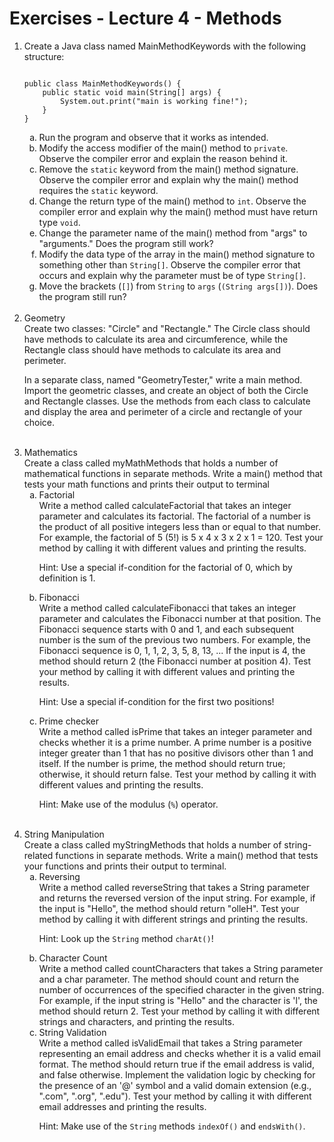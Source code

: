 # Exercises - Lecture 4 - Methods

<ol>

<li> Create a Java class named MainMethodKeywords with the following structure:
<pre><code>
public class MainMethodKeywords() {
    public static void main(String[] args) {
        System.out.print("main is working fine!");
    }
}
</pre></code>

<ol type="a">
<li> Run the program and observe that it works as intended. </li>
<li> Modify the access modifier of the main() method to <code>private</code>. Observe the compiler error and explain the reason behind it. </li>
<li> Remove the <code>static</code> keyword from the main() method signature. Observe the compiler error and explain why the main() method requires the <code>static</code> keyword. </li>
<li> Change the return type of the main() method to <code>int</code>. Observe the compiler error and explain why the main() method must have return type <code>void</code>. </li>
<li> Change the parameter name of the main() method from "args" to "arguments." Does the program still work? </li>
<li> Modify the data type of the array in the main() method signature to something other than <code>String[]</code>. Observe the compiler error that occurs and explain why the parameter must be of type <code>String[]</code>. </li>
<li> Move the brackets (<code>[]</code>) from <code>String</code> to <code>args</code> (<code>(String args[])</code>). Does the program still run? </li>
</ol></li><br>

<li> Geometry<br> 
Create two classes: "Circle" and "Rectangle." The Circle class should have methods to calculate its area and circumference, while the Rectangle class should have methods to calculate its area and perimeter.  

In a separate class, named "GeometryTester," write a main method. Import the geometric classes, and create an object of both the Circle and Rectangle classes. Use the methods from each class to calculate and display the area and perimeter of a circle and rectangle of your choice.
</li><br>

<li> Mathematics<br>
Create a class called myMathMethods that holds a number of mathematical functions in separate methods. Write a main() method that tests your math functions and prints their output to terminal 

<ol type="a">
<li>
Factorial<br>
Write a method called calculateFactorial that takes an integer parameter and calculates its factorial. The factorial of a number is the product of all positive integers less than or equal to that number. For example, the factorial of 5 (5!) is 5 x 4 x 3 x 2 x 1 = 120. Test your method by calling it with different values and printing the results.

Hint: Use a special if-condition for the factorial of 0, which by definition is 1.
</li>

<li> Fibonacci <br>
Write a method called calculateFibonacci that takes an integer parameter and calculates the Fibonacci number at that position. The Fibonacci sequence starts with 0 and 1, and each subsequent number is the sum of the previous two numbers. For example, the Fibonacci sequence is 0, 1, 1, 2, 3, 5, 8, 13, ... If the input is 4, the method should return 2 (the Fibonacci number at position 4). Test your method by calling it with different values and printing the results.

Hint: Use a special if-condition for the first two positions!
</li>

<li> Prime checker <br>
Write a method called isPrime that takes an integer parameter and checks whether it is a prime number. A prime number is a positive integer greater than 1 that has no positive divisors other than 1 and itself. If the number is prime, the method should return true; otherwise, it should return false. Test your method by calling it with different values and printing the results.

Hint: Make use of the modulus (<code>%</code>) operator.
</li>
</ol><br>

<li> String Manipulation <br>
Create a class called myStringMethods that holds a number of string-related functions in separate methods. Write a main() method that tests your functions and prints their output to terminal. 

<ol type="a">
<li> Reversing <br>
Write a method called reverseString that takes a String parameter and returns the reversed version of the input string. For example, if the input is "Hello", the method should return "olleH". Test your method by calling it with different strings and printing the results.

Hint: Look up the <code>String</code> method <code>charAt()</code>!
</li>

<li> Character Count <br>
Write a method called countCharacters that takes a String parameter and a char parameter. The method should count and return the number of occurrences of the specified character in the given string. For example, if the input string is "Hello" and the character is 'l', the method should return 2. Test your method by calling it with different strings and characters, and printing the results.
<br>

<li> String Validation <br>
Write a method called isValidEmail that takes a String parameter representing an email address and checks whether it is a valid email format. The method should return true if the email address is valid, and false otherwise. Implement the validation logic by checking for the presence of an '@' symbol and a valid domain extension (e.g., ".com", ".org", ".edu"). Test your method by calling it with different email addresses and printing the results.

Hint: Make use of the <code>String</code> methods <code>indexOf()</code> and <code>endsWith()</code>.
</li>
</ol>
</ol>
